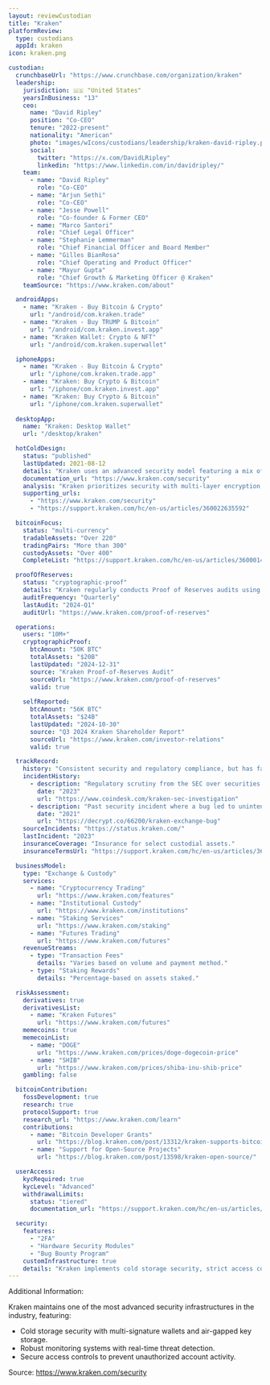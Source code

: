 ```yaml
---
layout: reviewCustodian
title: "Kraken"
platformReview:
  type: custodians
  appId: kraken
icon: kraken.png

custodian:
  crunchbaseUrl: "https://www.crunchbase.com/organization/kraken"
  leadership:
    jurisdiction: 🇺🇸 "United States"
    yearsInBusiness: "13"
    ceo:
      name: "David Ripley"
      position: "Co-CEO"
      tenure: "2022-present"
      nationality: "American"
      photo: "images/wIcons/custodians/leadership/kraken-david-ripley.png"
      social:
        twitter: "https://x.com/DavidLRipley"
        linkedin: "https://www.linkedin.com/in/davidripley/"
    team:
      - name: "David Ripley"
        role: "Co-CEO"
      - name: "Arjun Sethi"
        role: "Co-CEO"
      - name: "Jesse Powell"
        role: "Co-founder & Former CEO"
      - name: "Marco Santori"
        role: "Chief Legal Officer"
      - name: "Stephanie Lemmerman"
        role: "Chief Financial Officer and Board Member"
      - name: "Gilles BianRosa"
        role: "Chief Operating and Product Officer"
      - name: "Mayur Gupta"
        role: "Chief Growth & Marketing Officer @ Kraken"
    teamSource: "https://www.kraken.com/about"

  androidApps:
    - name: "Kraken - Buy Bitcoin & Crypto"
      url: "/android/com.kraken.trade"
    - name: "Kraken - Buy TRUMP & Bitcoin"
      url: "/android/com.kraken.invest.app"
    - name: "Kraken Wallet: Crypto & NFT"
      url: "/android/com.kraken.superwallet"

  iphoneApps:
    - name: "Kraken - Buy Bitcoin & Crypto"
      url: "/iphone/com.kraken.trade.app"
    - name: "Kraken: Buy Crypto & Bitcoin"
      url: "/iphone/com.kraken.invest.app"
    - name: "Kraken: Buy Crypto & Bitcoin"
      url: "/iphone/com.kraken.superwallet"
  
  desktopApp:
    name: "Kraken: Desktop Wallet"
    url: "/desktop/kraken"

  hotColdDesign:
    status: "published"
    lastUpdated: 2021-08-12
    details: "Kraken uses an advanced security model featuring a mix of offline cold storage, HSMs, and multi-signature wallets to ensure the safety of customer funds. Approximately 95% of funds are stored in cold wallets distributed across multiple geographic locations."
    documentation_url: "https://www.kraken.com/security"
    analysis: "Kraken prioritizes security with multi-layer encryption, strict access controls, and global cold storage distribution, ensuring robust asset protection."
    supporting_urls:
      - "https://www.kraken.com/security"
      - "https://support.kraken.com/hc/en-us/articles/360022635592"

  bitcoinFocus:
    status: "multi-currency"
    tradableAssets: "Over 220"
    tradingPairs: "More than 300"
    custodyAssets: "Over 400"
    CompleteList: "https://support.kraken.com/hc/en-us/articles/360001425846"

  proofOfReserves:
    status: "cryptographic-proof"
    details: "Kraken regularly conducts Proof of Reserves audits using cryptographic techniques, allowing users to independently verify their balances against blockchain data."
    auditFrequency: "Quarterly"
    lastAudit: "2024-Q1"
    auditUrl: "https://www.kraken.com/proof-of-reserves"

  operations:
    users: "10M+"
    cryptographicProof:
      btcAmount: "50K BTC"
      totalAssets: "$20B"
      lastUpdated: "2024-12-31"
      source: "Kraken Proof-of-Reserves Audit"
      sourceUrl: "https://www.kraken.com/proof-of-reserves"
      valid: true
    
    selfReported:
      btcAmount: "56K BTC"
      totalAssets: "$24B"
      lastUpdated: "2024-10-30"
      source: "Q3 2024 Kraken Shareholder Report"
      sourceUrl: "https://www.kraken.com/investor-relations"
      valid: true

  trackRecord:
    history: "Consistent security and regulatory compliance, but has faced regulatory challenges."
    incidentHistory:
      - description: "Regulatory scrutiny from the SEC over securities offerings."
        date: "2023"
        url: "https://www.coindesk.com/kraken-sec-investigation"
      - description: "Past security incident where a bug led to unintended liquidations."
        date: "2021"
        url: "https://decrypt.co/66200/kraken-exchange-bug"
    sourceIncidents: "https://status.kraken.com/"
    lastIncident: "2023"
    insuranceCoverage: "Insurance for select custodial assets."
    insuranceTermsUrl: "https://support.kraken.com/hc/en-us/articles/360001362626"

  businessModel:
    type: "Exchange & Custody"
    services:
      - name: "Cryptocurrency Trading"
        url: "https://www.kraken.com/features"
      - name: "Institutional Custody"
        url: "https://www.kraken.com/institutions"
      - name: "Staking Services"
        url: "https://www.kraken.com/staking"
      - name: "Futures Trading"
        url: "https://www.kraken.com/futures"
    revenueStreams:
      - type: "Transaction Fees"
        details: "Varies based on volume and payment method."
      - type: "Staking Rewards"
        details: "Percentage-based on assets staked."

  riskAssessment:
    derivatives: true
    derivativesList:
      - name: "Kraken Futures"
        url: "https://www.kraken.com/futures"
    memecoins: true
    memecoinList:
      - name: "DOGE"
        url: "https://www.kraken.com/prices/doge-dogecoin-price"
      - name: "SHIB"
        url: "https://www.kraken.com/prices/shiba-inu-shib-price"
    gambling: false

  bitcoinContribution:
    fossDevelopment: true
    research: true
    protocolSupport: true
    research_url: "https://www.kraken.com/learn"
    contributions:
      - name: "Bitcoin Developer Grants"
        url: "https://blog.kraken.com/post/13312/kraken-supports-bitcoin-development/"
      - name: "Support for Open-Source Projects"
        url: "https://blog.kraken.com/post/13598/kraken-open-source/"

  userAccess:
    kycRequired: true
    kycLevel: "Advanced"
    withdrawalLimits:
      status: "tiered"
      documentation_url: "https://support.kraken.com/hc/en-us/articles/360001368283"

  security:
    features:
      - "2FA"
      - "Hardware Security Modules"
      - "Bug Bounty Program"
    customInfrastructure: true
    details: "Kraken implements cold storage security, strict access controls, and real-time monitoring."
---
```


Additional Information:

Kraken maintains one of the most advanced security infrastructures in the industry, featuring:
- Cold storage security with multi-signature wallets and air-gapped key storage.
- Robust monitoring systems with real-time threat detection.
- Secure access controls to prevent unauthorized account activity.

Source: https://www.kraken.com/security
